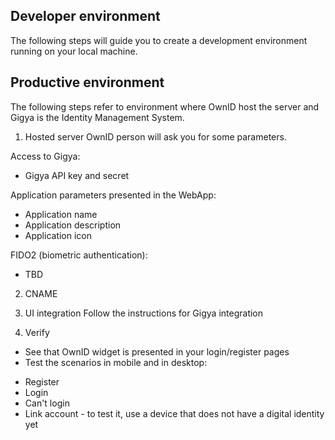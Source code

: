 
## Developer environment
The following steps will guide you to create a development environment running on your local machine.



## Productive environment
The following steps refer to environment where OwnID host the server and Gigya is the Identity Management System.

1. Hosted server
OwnID person will ask you for some parameters. 

Access to Gigya:
- Gigya API key and secret

Application parameters presented in the WebApp:
- Application name
- Application description
- Application icon

FIDO2 (biometric authentication):
- TBD

2. CNAME

3. UI integration
Follow the instructions for Gigya integration 

4. Verify
- See that OwnID widget is presented in your login/register pages
- Test the scenarios in mobile and in desktop:
* Register
* Login
* Can't login
* Link account - to test it, use a device that does not have a digital identity yet




